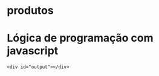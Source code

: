 # produtos

<!DOCTYPE html>
<html lang="pt-br">
<head>
    <meta charset="UTF-8">
    <meta http-equiv="X-UA-Compatible" content="IE=edge">
    <meta name="viewport" content="width=device-width, initial-scale=1.0">
    <title>Aprendendo Javascript</title>
</head>
<body>
    <h1>Lógica de programação com javascript</h1>

    <div id="output"></div>
</body>

<script>
    /*Problema: mostrar na tela todos os produtos disponiveis para compra. Os nomes dos produtos devem estar agrupados num array*/
    var produtos=newArray('caneta', 'lapis', 'tesoura','borracha', 'caderno','livro');

    var output=document.querySelector('#output');

    var msg='';
    for(var i=0; i<6; i++){
        msg+=produto+(i+1)+':'+produtos[i]+'<br>';
    }

    output.innerHTML=msg;
</script>

</html>
